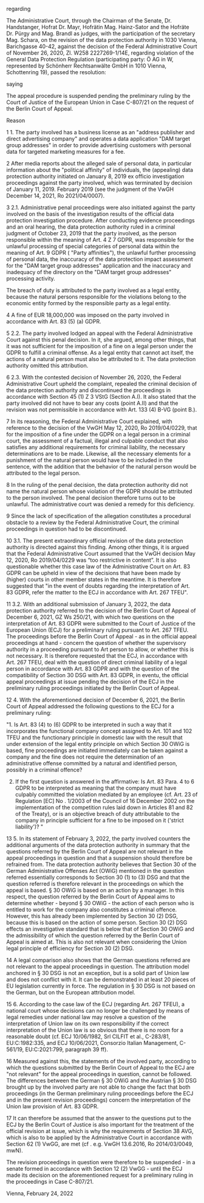 regarding

The Administrative Court, through the Chairman of the Senate, Dr. Handstanger, Hofrat Dr. Mayr, Hofrätin Mag. Hainz-Sator and the Hofräte Dr. Pürgy and Mag. Brandl as judges, with the participation of the secretary Mag. Schara, on the revision of the data protection authority in 1030 Vienna, Barichgasse 40-42, against the decision of the Federal Administrative Court of November 26, 2020, Zl. W258 2227269-1/14E, regarding violation of the General Data Protection Regulation (participating party: Ö AG in W, represented by Schönherr Rechtsanwälte GmbH in 1010 Vienna, Schottenring 19), passed the resolution:

saying

The appeal procedure is suspended pending the preliminary ruling by the Court of Justice of the European Union in Case C-807/21 on the request of the Berlin Court of Appeal.

Reason

1 1. The party involved has a business license as an "address publisher and direct advertising company" and operates a data application "DAM target group addresses" in order to provide advertising customers with personal data for targeted marketing measures for a fee.

2 After media reports about the alleged sale of personal data, in particular information about the "political affinity" of individuals, the (appealing) data protection authority initiated on January 8, 2019 ex officio investigation proceedings against the party involved, which was terminated by decision of January 11, 2019. February 2019 (see the judgment of the VwGH December 14, 2021, Ro 2021/04/0007).

3 2.1. Administrative penal proceedings were also initiated against the party involved on the basis of the investigation results of the official data protection investigation procedure. After conducting evidence proceedings and an oral hearing, the data protection authority ruled in a criminal judgment of October 23, 2019 that the party involved, as the person responsible within the meaning of Art. 4 Z 7 GDPR, was responsible for the unlawful processing of special categories of personal data within the meaning of Art. 9 GDPR ( "Party affinities"), the unlawful further processing of personal data, the inaccuracy of the data protection impact assessment for the "DAM target group addresses" application and the inaccuracy and inadequacy of the directory on the "DAM target group addresses" processing activity.

The breach of duty is attributed to the party involved as a legal entity, because the natural persons responsible for the violations belong to the economic entity formed by the responsible party as a legal entity.

4 A fine of EUR 18,000,000 was imposed on the party involved in accordance with Art. 83 (5) (a) GDPR.

5 2.2. The party involved lodged an appeal with the Federal Administrative Court against this penal decision. In it, she argued, among other things, that it was not sufficient for the imposition of a fine on a legal person under the GDPR to fulfill a criminal offense. As a legal entity that cannot act itself, the actions of a natural person must also be attributed to it. The data protection authority omitted this attribution.

6 2.3. With the contested decision of November 26, 2020, the Federal Administrative Court upheld the complaint, repealed the criminal decision of the data protection authority and discontinued the proceedings in accordance with Section 45 (1) Z 3 VStG (Section A.I). It also stated that the party involved did not have to bear any costs (point A.II) and that the revision was not permissible in accordance with Art. 133 (4) B-VG (point B.).

7 In its reasoning, the Federal Administrative Court explained, with reference to the decision of the VwGH May 12, 2020, Ro 2019/04/0229, that for the imposition of a fine under the GDPR on a legal person in a criminal court, the assessment of a factual, illegal and culpable conduct that also satisfies any additional requirements for criminal liability, the necessary determinations are to be made. Likewise, all the necessary elements for a punishment of the natural person would have to be included in the sentence, with the addition that the behavior of the natural person would be attributed to the legal person.

8 In the ruling of the penal decision, the data protection authority did not name the natural person whose violation of the GDPR should be attributed to the person involved. The penal decision therefore turns out to be unlawful. The administrative court was denied a remedy for this deficiency.

9 Since the lack of specification of the allegation constitutes a procedural obstacle to a review by the Federal Administrative Court, the criminal proceedings in question had to be discontinued.

10 3.1. The present extraordinary official revision of the data protection authority is directed against this finding. Among other things, it is argued that the Federal Administrative Court assumed that the VwGH decision May 12, 2020, Ro 2019/04/0229 was “too restrictive in content”. It is also questionable whether this case law of the Administrative Court on Art. 83 GDPR can be upheld in view of the decisions that have been made by (higher) courts in other member states in the meantime. It is therefore suggested that "in the event of doubts regarding the interpretation of Art. 83 GDPR, refer the matter to the ECJ in accordance with Art. 267 TFEU".

11 3.2. With an additional submission of January 3, 2022, the data protection authority referred to the decision of the Berlin Court of Appeal of December 6, 2021, GZ Ws 250/21, with which two questions on the interpretation of Art. 83 GDPR were submitted to the Court of Justice of the European Union (ECJ) for a preliminary ruling pursuant to Art. 267 TFEU. The proceedings before the Berlin Court of Appeal - as in the official appeal proceedings at hand - concern the question of whether the supervisory authority in a proceeding pursuant to Art person to allow, or whether this is not necessary. It is therefore requested that the ECJ, in accordance with Art. 267 TFEU, deal with the question of direct criminal liability of a legal person in accordance with Art. 83 GDPR and with the question of the compatibility of Section 30 DSG with Art. 83 GDPR, in eventu, the official appeal proceedings at issue pending the decision of the ECJ in the preliminary ruling proceedings initiated by the Berlin Court of Appeal.

12 4. With the aforementioned decision of December 6, 2021, the Berlin Court of Appeal addressed the following questions to the ECJ for a preliminary ruling:

"1. Is Art. 83 (4) to (6) GDPR to be interpreted in such a way that it incorporates the functional company concept assigned to Art. 101 and 102 TFEU and the functionary principle in domestic law with the result that under extension of the legal entity principle on which Section 30 OWiG is based, fine proceedings are initiated immediately can be taken against a company and the fine does not require the determination of an administrative offense committed by a natural and identified person, possibly in a criminal offence?

2. If the first question is answered in the affirmative: Is Art. 83 Para. 4 to 6 GDPR to be interpreted as meaning that the company must have culpably committed the violation mediated by an employee (cf. Art. 23 of Regulation \[EC\] No . 1/2003 of the Council of 16 December 2002 on the implementation of the competition rules laid down in Articles 81 and 82 of the Treaty), or is an objective breach of duty attributable to the company in principle sufficient for a fine to be imposed on it ('strict liability')? "

13 5. In its statement of February 3, 2022, the party involved counters the additional arguments of the data protection authority in summary that the questions referred by the Berlin Court of Appeal are not relevant in the appeal proceedings in question and that a suspension should therefore be refrained from. The data protection authority believes that Section 30 of the German Administrative Offenses Act (OWiG) mentioned in the question referred essentially corresponds to Section 30 (1) to (3) DSG and that the question referred is therefore relevant in the proceedings on which the appeal is based. § 30 OWiG is based on an action by a manager. In this respect, the question referred by the Berlin Court of Appeal aims to determine whether - beyond § 30 OWiG - the action of each person who is entitled to work for the company also constitutes a criminal offence. However, this has already been implemented by Section 30 (2) DSG, because this is based on the action of some person. Section 30 (2) DSG effects an investigative standard that is below that of Section 30 OWiG and the admissibility of which the question referred by the Berlin Court of Appeal is aimed at. This is also not relevant when considering the Union legal principle of efficiency for Section 30 (2) DSG.

14 A legal comparison also shows that the German questions referred are not relevant to the appeal proceedings in question. The attribution model anchored in § 30 DSG is not an exception, but is a solid part of Union law and does not conflict with it. It can be demonstrated in at least 20 pieces of EU legislation currently in force. The regulation in § 30 DSG is not based on the German, but on the European attribution model.

15 6. According to the case law of the ECJ (regarding Art. 267 TFEU), a national court whose decisions can no longer be challenged by means of legal remedies under national law may resolve a question of the interpretation of Union law on its own responsibility if the correct interpretation of the Union law is so obvious that there is no room for a reasonable doubt (cf. ECJ 10/06/1982, Srl CILFIT et al., C-283/81, EU:C:1982:335, and ECJ 10/06/2021, Consorzio Italian Management, C-561/19, EU:C:2021:799, paragraph 39 ff).

16 Measured against this, the statements of the involved party, according to which the questions submitted by the Berlin Court of Appeal to the ECJ are "not relevant" for the appeal proceedings in question, cannot be followed. The differences between the German § 30 OWiG and the Austrian § 30 DSG brought up by the involved party are not able to change the fact that both proceedings (in the German preliminary ruling proceedings before the ECJ and in the present revision proceedings) concern the interpretation of the Union law provision of Art. 83 GDPR.

17 It can therefore be assumed that the answer to the questions put to the ECJ by the Berlin Court of Justice is also important for the treatment of the official revision at issue, which is why the requirements of Section 38 AVG, which is also to be applied by the Administrative Court in accordance with Section 62 (1) VwGG, are met (cf . e.g. VwGH 13.6.2016, Ro 2014/03/0049, mwN).

The revision proceedings in question were therefore to be suspended - in a senate formed in accordance with Section 12 (2) VwGG - until the ECJ made its decision on the aforementioned request for a preliminary ruling in the proceedings in Case C-807/21.

Vienna, February 24, 2022
